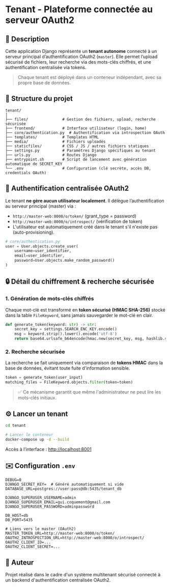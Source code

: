 # Tenant - Plateforme connectée au serveur OAuth2

## 📝 Description

Cette application Django représente un **tenant autonome** connecté à un serveur principal d’authentification OAuth2 (`master`). Elle permet l’upload sécurisé de fichiers, leur recherche via des mots-clés chiffrés, et une authentification centralisée via tokens.

> Chaque tenant est déployé dans un conteneur indépendant, avec sa propre base de données.


## 📁 Structure du projet

```
tenant/
│
├── files/               # Gestion des fichiers, upload, recherche sécurisée
├── frontend/            # Interface utilisateur (login, home)
├── core/authentication.py  # Authentification via introspection OAuth
├── templates/           # Templates HTML
├── media/               # Fichiers uploadés
├── staticfiles/         # CSS / JS / autres fichiers statiques
├── settings.py          # Paramètres Django spécifiques au tenant
├── urls.py              # Routes Django
├── entrypoint.sh        # Script de lancement avec génération automatique de SECRET_KEY
└── .env                 # Configuration (clé secrète, accès DB, credentials OAuth)
```

## 🔐 Authentification centralisée OAuth2

Le tenant **ne gère aucun utilisateur localement**. Il délègue l’authentification au serveur principal (master) via :

- `http://master-web:8000/o/token/` (grant_type = password)
- `http://master-web:8000/o/introspect/` (vérification de token)
- L'utilisateur est automatiquement créé dans le tenant s'il n'existe pas (auto-provisioning).

```python
# core/authentication.py
user = User.objects.create_user(
    username=user_identifier,
    email=user_identifier,
    password=User.objects.make_random_password()
)
```


## 🔒 Détail du chiffrement & recherche sécurisée

### 1. Génération de mots-clés chiffrés

Chaque mot-clé est transformé en **token sécurisé (HMAC SHA-256)** stocké dans la table `FileKeyword`, sans jamais sauvegarder le mot-clé en clair.

```python
def generate_token(keyword: str) -> str:
    secret_key = settings.SEARCH_ENC_KEY.encode()
    msg = keyword.strip().lower().encode('utf-8')
    return base64.urlsafe_b64encode(hmac.new(secret_key, msg, hashlib.sha256).digest()).decode()
```

### 2. Recherche sécurisée

La recherche se fait uniquement via comparaison de **tokens HMAC** dans la base de données, évitant toute fuite d'information sensible.

```python
token = generate_token(user_input)
matching_files = FileKeyword.objects.filter(token=token)
```

> ✅ Ce mécanisme garantit que même l'administrateur ne peut lire les mots-clés initiaux.


## ⚙️ Lancer un tenant

```bash
cd tenant

# Lancer le conteneur
docker-compose up -d --build
```

Accès à l’interface : [http://localhost:8001](http://localhost:8001)


## ✉️ Configuration `.env`

```env
DEBUG=0
DJANGO_SECRET_KEY=  # Généré automatiquement si vide
DATABASE_URL=postgres://user:pass@db:5435/tenant_db

DJANGO_SUPERUSER_USERNAME=admin
DJANGO_SUPERUSER_EMAIL=gui.coquemont@gmail.com
DJANGO_SUPERUSER_PASSWORD=adminpassword

DB_HOST=db
DB_PORT=5435

# Liens vers le master (OAuth2)
MASTER_TOKEN_URL=http://master-web:8000/o/token/
OAUTH2_INTROSPECTION_URL=http://master-web:8000/o/introspect/
OAUTH2_CLIENT_ID=...
OAUTH2_CLIENT_SECRET=...
```


## 👤 Auteur

Projet réalisé dans le cadre d'un système multitenant sécurisé connecté à un backend d'authentification centralisée OAuth2.